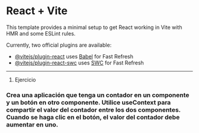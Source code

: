# React + Vite

This template provides a minimal setup to get React working in Vite with HMR and some ESLint rules.

Currently, two official plugins are available:

- [@vitejs/plugin-react](https://github.com/vitejs/vite-plugin-react/blob/main/packages/plugin-react/README.md) uses [Babel](https://babeljs.io/) for Fast Refresh
- [@vitejs/plugin-react-swc](https://github.com/vitejs/vite-plugin-react-swc) uses [SWC](https://swc.rs/) for Fast Refresh

---

1. Ejercicio

### Crea una aplicación que tenga un contador en un componente y un botón en otro componente. Utilice useContext para compartir el valor del contador entre los dos componentes. Cuando se haga clic en el botón, el valor del contador debe aumentar en uno.

